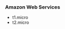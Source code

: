 <!-- usedin: [ _legacy_docker/Tutorials] - post: -->


### Amazon Web Services
- t1.micro
- t2.micro


